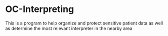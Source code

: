 # OC-Interpreting
This is a program to help organize and protect sensitive patient data as well as determine the most relevant interpreter in the nearby area
